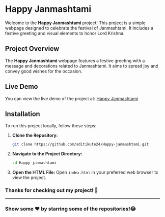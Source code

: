 
# Happy Janmashtami

Welcome to the **Happy Janmashtami** project! This project is a simple webpage designed to celebrate the festival of Janmashtami. It includes a festive greeting and visual elements to honor Lord Krishna.

## Project Overview

The **Happy Janmashtami** webpage features a festive greeting with a message and decorations related to Janmashtami. It aims to spread joy and convey good wishes for the occasion.

## Live Demo

You can view the live demo of the project at: [Happy Janmashtami](https://aditikute24.github.io/Happy-janmashtami/)

## Installation

To run this project locally, follow these steps:

1. **Clone the Repository:**
   ```bash
   git clone https://github.com/aditikute24/Happy-janmashtami.git
   ```

2. **Navigate to the Project Directory:**
   ```bash
   cd Happy-janmashtami
   ```

3. **Open the HTML File:**
   Open `index.html` in your preferred web browser to view the project.

### **Thanks for checking out my project!** 🙏

---
### Show some ❤️ by starring some of the repositories!😂
